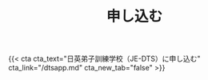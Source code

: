 ﻿---
# An instance of the Blank widget.
# Documentation: https://sourcethemes.com/academic/docs/page-builder/
widget: blank

# Activate this widget? true/false
active: true

# This file represents a page section.
headless: true

# Order that this section appears on the page.
weight: 50

title: 申し込む

design:
  columns: "2"

  #spacing:
  #  padding: ["20px", "0", "20px", "0"]

---

{{< cta cta_text="日英弟子訓練学校（JE-DTS）に申し込む" cta_link="/dtsapp.md" cta_new_tab="false" >}}